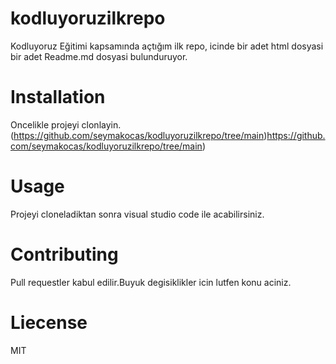 # kodluyoruzilkrepo
Kodluyoruz Eğitimi kapsamında açtığım ilk repo, icinde bir adet html dosyasi bir adet Readme.md dosyasi bulunduruyor.









# Installation

Oncelikle projeyi clonlayin.
(https://github.com/seymakocas/kodluyoruzilkrepo/tree/main)https://github.com/seymakocas/kodluyoruzilkrepo/tree/main)


# Usage
Projeyi cloneladiktan sonra visual studio code ile acabilirsiniz.


# Contributing

Pull requestler kabul edilir.Buyuk degisiklikler icin lutfen konu aciniz.

# Liecense
MIT
